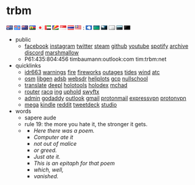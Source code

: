 # trbm
![au](visited/au.gif) ![fj](visited/fj.gif) ![nz](visited/nz.gif) ![nc](visited/nc.gif) ![jp](visited/jp.gif) ![ae](visited/ae.gif) ![sc](visited/sc.gif) ![sg](visited/sg.gif) ![th](visited/th.gif) ![my](visited/my.gif) : ![](visited/nv-1-aq-v.gif) ![](visited/nv-2-tw.gif) ![](visited/nv-3-iw.gif) ![](visited/nv-4-ia.gif) ![](visited/nv-5-or.gif) ![](visited/nv-6-os.gif)
* public
  * [facebook](https://www.facebook.com/timothy.baumann.902) [instagram](https://www.instagram.com/culverit/) [twitter](https://twitter.com/culverit) [steam](https://steamcommunity.com/id/culverit) [github](https://github.com/culverit) [youtube](https://www.youtube.com/channel/UC3cnXaa3Hx5XRerYh9HWTSg) [spotify](https://open.spotify.com/user/culverit) [archive](https://archive.org/details/@culverit) [discord](https://discordapp.com/users/768345966369570817) [marshmallow](https://marshmallow-qa.com/culverit)
  * P61:435:804:456 timbaumann:outlook:com tim:trbm:net
* quicklinks
  * [idr663](http://www.bom.gov.au/products/IDR663.loop.shtml) [warnings](http://www.bom.gov.au/qld/warnings/) [fire](https://www.ruralfire.qld.gov.au/Pages/FDR.aspx) [fireworks](https://www.dnrm.qld.gov.au/qld/emergency/safety/explosive-fireworks/upcoming-fireworks-display-dates) [outages](https://www.energex.com.au/home/power-outages/emergency-outages-streets/) [tides](http://www.bom.gov.au/australia/tides/) [wind](http://www.bom.gov.au/marine/wind.shtml) [atc](https://www.liveatc.net/search/?icao=ybbn)
  * [osm](https://www.openstreetmap.org/#map=4/-28.15/133.28) [libgen](http://gen.lib.rus.ec/) [adsb](https://globe.adsbexchange.com/) [websdr](http://websdr.ewi.utwente.nl:8901/) [heliplots](https://earthquake.usgs.gov/monitoring/operations/heliplot.php) [gcp](http://gcpdot.com/) [nullschool](https://earth.nullschool.net/)
  * [translate](https://translate.google.com/#view=home&op=translate&sl=ja&tl=en) [deepl](https://www.deepl.com/en/translator) [holotools](https://hololive.jetri.co/#/) [holodex](https://holodex.net/) [mchad](https://mchad1.firebaseapp.com/ListenerClient/All)
  * [router](http://192.168.0.1/weblogin.htm) [racq](https://racqbank.com.au/#/login) [ing](https://www.ing.com.au/securebanking/) [uphold](https://uphold.com/login) [swyftx](https://trade.swyftx.com.au/dashboard/)
  * [admin](https://admin.google.com/) [godaddy](https://account.godaddy.com/products) [outlook](https://login.live.com/login.srf) [gmail](https://mail.google.com/mail/u/0/#inbox) [protonmail](https://mail.protonmail.com/login) [expressvpn](https://www.expressvpn.com/subscriptions) [protonvpn](https://account.protonvpn.com/account) 
  * [mega](https://mega.nz/) [kindle](https://www.amazon.com/hz/mycd/myx#/home/content/booksAll/dateDsc/) [reddit](https://old.reddit.com/) [tweetdeck](https://tweetdeck.twitter.com/) [studio](https://studio.youtube.com/)
* words
  * sapere aude
  * rule 19: the more you hate it, the stronger it gets.
  * * _Here there was a poem._ 
    * _Computer ate it_ 
    * _not out of malice_
    * _or greed._
    * _Just ate it._
    * _This is an epitaph for that poem_
    * _which, well,_
    * _vanished._
